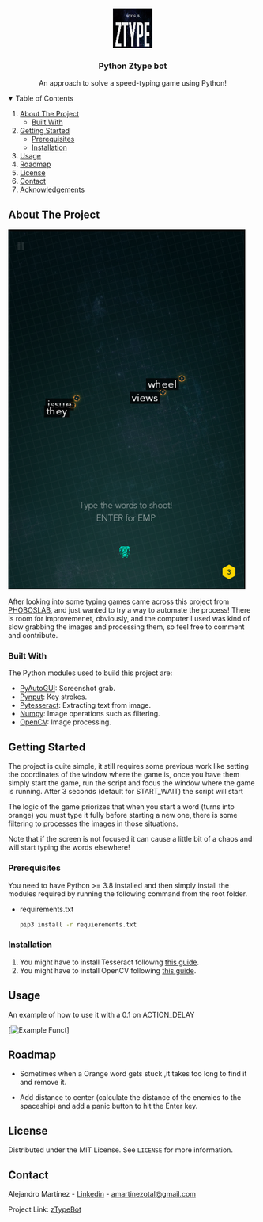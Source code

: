 <!--
*** Thanks for checking out the Best-README-Template. If you have a suggestion
*** that would make this better, please fork the repo and create a pull request
*** or simply open an issue with the tag "enhancement".
*** Thanks again! Now go create something AMAZING! :D
-->



<!-- PROJECT SHIELDS -->
<!--
*** I'm using markdown "reference style" links for readability.
*** Reference links are enclosed in brackets [ ] instead of parentheses ( ).
*** See the bottom of this document for the declaration of the reference variables
*** for contributors-url, forks-url, etc. This is an optional, concise syntax you may use.
*** https://www.markdownguide.org/basic-syntax/#reference-style-links
-->



<!-- PROJECT LOGO -->
<br />
<p align="center">
  <a href="https://github.com/AlejandroUPC/ztypebot">
    <img src="imgs/logo.png" alt="zTypeLogo" width="80" height="80">
  </a>

  <h3 align="center">Python Ztype bot</h3>

  <p align="center">
    An approach to solve a speed-typing game using Python!
  </p>
</p>



<!-- TABLE OF CONTENTS -->
<details open="open">
  <summary>Table of Contents</summary>
  <ol>
    <li>
      <a href="#about-the-project">About The Project</a>
      <ul>
        <li><a href="#built-with">Built With</a></li>
      </ul>
    </li>
    <li>
      <a href="#getting-started">Getting Started</a>
      <ul>
        <li><a href="#prerequisites">Prerequisites</a></li>
        <li><a href="#installation">Installation</a></li>
      </ul>
    </li>
    <li><a href="#usage">Usage</a></li>
    <li><a href="#roadmap">Roadmap</a></li>
    <li><a href="#license">License</a></li>
    <li><a href="#contact">Contact</a></li>
    <li><a href="#acknowledgements">Acknowledgements</a></li>
  </ol>
</details>



<!-- ABOUT THE PROJECT -->
## About The Project

[![Main Window][main-window]](https://zty.pe)

After looking into some typing games came across this project from [PHOBOSLAB](https://tzy.pe), and just wanted to try a way to automate the process!
There is room for improvemenet, obviously, and the computer I used was kind of slow grabbing the images and processing them, so feel free to comment and contribute.

### Built With

The Python modules used to build this project are:

* [PyAutoGUI](https://pyautogui.readthedocs.io/en/latest/): Screenshot grab.
* [Pynput](https://pypi.org/project/pynput/): Key strokes.
* [Pytesseract](https://pypi.org/project/pytesseract/): Extracting text from image.
* [Numpy](https://numpy.org/): Image operations such as filtering.
* [OpenCV](https://opencv.org/): Image processing.



<!-- GETTING STARTED -->
## Getting Started

The project is quite simple, it still requires some previous work like setting the coordinates of the window where the game is,
once you have them simply start the game, run the script and focus the window where the game is running. After 3 seconds (default for START_WAIT) the script will start

The logic of the game priorizes that when you start a word (turns into orange) you must type it fully before starting a new one, there is some filtering to processes the images in those situations.

Note that if the screen is not focused it can cause a little bit of a chaos and will start typing the words elsewhere!

### Prerequisites

You need to have Python >= 3.8 installed and then simply install the modules required by running the following command from the root folder.

* requirements.txt
  ```sh
  pip3 install -r requierements.txt
  ```

### Installation

1. You might have to install Tesseract followng [this guide](https://www.howtoforge.com/tutorial/tesseract-ocr-installation-and-usage-on-ubuntu-16-04/).
2. You might have to install OpenCV following [this guide](https://linuxize.com/post/how-to-install-opencv-on-ubuntu-20-04/).



<!-- USAGE EXAMPLES -->
## Usage

An example of how to use it with a 0.1 on ACTION_DELAY

[![Example Funct][demo-gif]]



<!-- ROADMAP -->
## Roadmap

* Sometimes when a Orange word gets stuck ,it takes too long to find it and remove it.

* Add distance to center (calculate the distance of the enemies to the spaceship) and add a panic button to hit the Enter key.



<!-- LICENSE -->
## License

Distributed under the MIT License. See `LICENSE` for more information.



<!-- CONTACT -->
## Contact

Alejandro Martínez - [Linkedin](https://www.linkedin.com/in/alejandro-martinez-otal/) - amartinezotal@gmail.com

Project Link: [zTypeBot](https://github.com/AlejandroUPC/ztypebot)





<!-- MARKDOWN LINKS & IMAGES -->
<!-- https://www.markdownguide.org/basic-syntax/#reference-style-links -->

[main-window]: imgs/main.png
[demo-gif]: imgs/sample_gif.gif